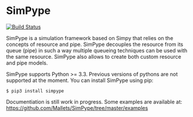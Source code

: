 # SimPype #

[![Build Status](https://travis-ci.org/Mallets/SimPype.svg?branch=master)](https://travis-ci.org/Mallets/SimPype)

SimPype is a simulation framework based on Simpy that relies on the concepts of resource and pipe.
SimPype decouples the resource from its queue (pipe) in such a way multiple queueing techniques can be used with the same resource.
SimPype also allows to create both custom resource and pipe models.

SimPype supports Python >= 3.3. Previous versions of pythons are not supported at the moment.
You can install SimPype using pip: 

	$ pip3 install simpype

Documentiation is still work in progress.
Some examples are available at: https://github.com/Mallets/SimPype/tree/master/examples 
